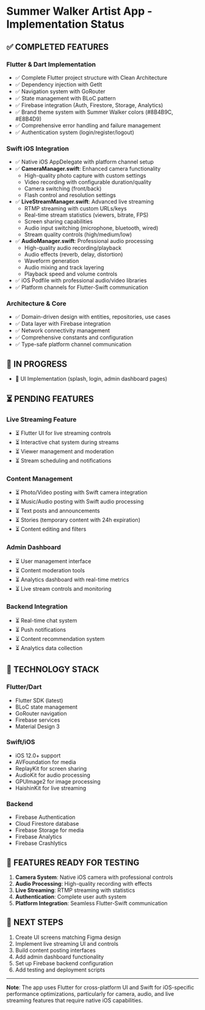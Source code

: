 # Summer Walker Artist App - Implementation Status

## ✅ **COMPLETED FEATURES**

### **Flutter & Dart Implementation**
- ✅ Complete Flutter project structure with Clean Architecture
- ✅ Dependency injection with GetIt
- ✅ Navigation system with GoRouter
- ✅ State management with BLoC pattern
- ✅ Firebase integration (Auth, Firestore, Storage, Analytics)
- ✅ Brand theme system with Summer Walker colors (#8B4B9C, #E8B4D9)
- ✅ Comprehensive error handling and failure management
- ✅ Authentication system (login/register/logout)

### **Swift iOS Integration** 
- ✅ Native iOS AppDelegate with platform channel setup
- ✅ **CameraManager.swift**: Enhanced camera functionality
  - High-quality photo capture with custom settings
  - Video recording with configurable duration/quality
  - Camera switching (front/back)
  - Flash control and resolution settings
- ✅ **LiveStreamManager.swift**: Advanced live streaming
  - RTMP streaming with custom URLs/keys
  - Real-time stream statistics (viewers, bitrate, FPS)
  - Screen sharing capabilities
  - Audio input switching (microphone, bluetooth, wired)
  - Stream quality controls (high/medium/low)
- ✅ **AudioManager.swift**: Professional audio processing
  - High-quality audio recording/playback
  - Audio effects (reverb, delay, distortion)
  - Waveform generation
  - Audio mixing and track layering
  - Playback speed and volume controls
- ✅ iOS Podfile with professional audio/video libraries
- ✅ Platform channels for Flutter-Swift communication

### **Architecture & Core**
- ✅ Domain-driven design with entities, repositories, use cases
- ✅ Data layer with Firebase integration
- ✅ Network connectivity management
- ✅ Comprehensive constants and configuration
- ✅ Type-safe platform channel communication

## 🚧 **IN PROGRESS**
- 🚧 UI Implementation (splash, login, admin dashboard pages)

## ⏳ **PENDING FEATURES**

### **Live Streaming Feature**
- ⏳ Flutter UI for live streaming controls
- ⏳ Interactive chat system during streams
- ⏳ Viewer management and moderation
- ⏳ Stream scheduling and notifications

### **Content Management**
- ⏳ Photo/Video posting with Swift camera integration
- ⏳ Music/Audio posting with Swift audio processing
- ⏳ Text posts and announcements
- ⏳ Stories (temporary content with 24h expiration)
- ⏳ Content editing and filters

### **Admin Dashboard**
- ⏳ User management interface
- ⏳ Content moderation tools
- ⏳ Analytics dashboard with real-time metrics
- ⏳ Live stream controls and monitoring

### **Backend Integration**
- ⏳ Real-time chat system
- ⏳ Push notifications
- ⏳ Content recommendation system
- ⏳ Analytics data collection

## 🔧 **TECHNOLOGY STACK**

### **Flutter/Dart**
- Flutter SDK (latest)
- BLoC state management
- GoRouter navigation
- Firebase services
- Material Design 3

### **Swift/iOS**
- iOS 12.0+ support
- AVFoundation for media
- ReplayKit for screen sharing
- AudioKit for audio processing
- GPUImage2 for image processing
- HaishinKit for live streaming

### **Backend**
- Firebase Authentication
- Cloud Firestore database
- Firebase Storage for media
- Firebase Analytics
- Firebase Crashlytics

## 📱 **FEATURES READY FOR TESTING**

1. **Camera System**: Native iOS camera with professional controls
2. **Audio Processing**: High-quality recording with effects
3. **Live Streaming**: RTMP streaming with statistics
4. **Authentication**: Complete user auth system
5. **Platform Integration**: Seamless Flutter-Swift communication

## 🎯 **NEXT STEPS**

1. Create UI screens matching Figma design
2. Implement live streaming UI and controls
3. Build content posting interfaces
4. Add admin dashboard functionality
5. Set up Firebase backend configuration
6. Add testing and deployment scripts

---

**Note**: The app uses Flutter for cross-platform UI and Swift for iOS-specific performance optimizations, particularly for camera, audio, and live streaming features that require native iOS capabilities.
